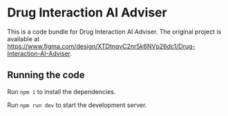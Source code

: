 
  # Drug Interaction AI Adviser

  This is a code bundle for Drug Interaction AI Adviser. The original project is available at https://www.figma.com/design/XTDtnqvC2nr5k6NVp26dc1/Drug-Interaction-AI-Adviser.

  ## Running the code

  Run `npm i` to install the dependencies.

  Run `npm run dev` to start the development server.
  
